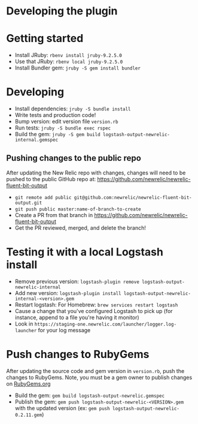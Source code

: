 # Developing the plugin

# Getting started

* Install JRuby: `rbenv install jruby-9.2.5.0`
* Use that JRuby: `rbenv local jruby-9.2.5.0`
* Install Bundler gem: `jruby -S gem install bundler`

# Developing

* Install dependencies: `jruby -S bundle install`
* Write tests and production code!
* Bump version: edit version file `version.rb`
* Run tests: `jruby -S bundle exec rspec`
* Build the gem: `jruby -S gem build logstash-output-newrelic-internal.gemspec`

## Pushing changes to the public repo
After updating the New Relic repo with changes, changes will need to be pushed to the public GitHub repo at: https://github.com/newrelic/newrelic-fluent-bit-output

* `git remote add public git@github.com:newrelic/newrelic-fluent-bit-output.git`
* `git push public master:name-of-branch-to-create`
* Create a PR from that branch in https://github.com/newrelic/newrelic-fluent-bit-output
* Get the PR reviewed, merged, and delete the branch!

# Testing it with a local Logstash install

* Remove previous version: `logstash-plugin remove logstash-output-newrelic-internal`
* Add new version: `logstash-plugin install logstash-output-newrelic-internal-<version>.gem `
* Restart logstash: For Homebrew: `brew services restart logstash`
* Cause a change that you've configured Logstash to pick up (for instance, append to a file you're having it monitor)
* Look in `https://staging-one.newrelic.com/launcher/logger.log-launcher` for your log message

# Push changes to RubyGems
After updating the source code and gem version in `version.rb`, push the changes to RubyGems. Note, you must be a gem owner to publish changes on [RubyGems.org](https://rubygems.org/profiles/NR-LOGGING)

* Build the gem: `gem build logstash-output-newrelic.gemspec`
* Publish the gem: `gem push logstash-output-newrelic-<VERSION>.gem` with the updated version (ex: `gem push logstash-output-newrelic-0.2.11.gem`)
